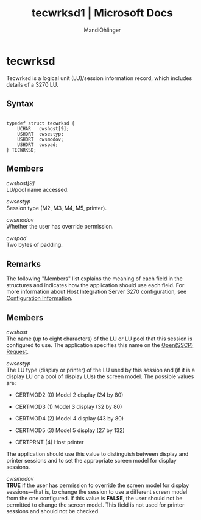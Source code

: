 ﻿---
title: "tecwrksd1 | Microsoft Docs"
ms.custom: ""
ms.date: "11/30/2017"
ms.prod: "host-integration-server"
ms.reviewer: ""
ms.suite: ""
ms.tgt_pltfrm: ""
ms.topic: "article"
ms.assetid: 824bda63-9fe4-40d1-bbcb-0370f4392efb
caps.latest.revision: 4
author: "MandiOhlinger"
ms.author: "mandia"
manager: "anneta"
---
# tecwrksd
Tecwrksd is a logical unit (LU)/session information record, which includes details of a 3270 LU.  
  
## Syntax  
  
```  
  
typedef struct tecwrksd {  
    UCHAR   cwshost[9];  
    USHORT  cwsestyp;  
    USHORT  cwsmodov;   
    USHORT  cwspad;  
} TECWRKSD;  
```  
  
## Members  
 *cwshost[9]*  
 LU/pool name accessed.  
  
 *cwsestyp*  
 Session type (M2, M3, M4, M5, printer).  
  
 *cwsmodov*  
 Whether the user has override permission.  
  
 *cwspad*  
 Two bytes of padding.  
  
## Remarks  
 The following "Members" list explains the meaning of each field in the structures and indicates how the application should use each field. For more information about Host Integration Server 3270 configuration, see [Configuration Information](../core/configuration-information1.md).  
  
## Members  
 *cwshost*  
 The name (up to eight characters) of the LU or LU pool that this session is configured to use. The application specifies this name on the [Open(SSCP) Request](../core/open-sscp-request1.md).  
  
 *cwsestyp*  
 The LU type (display or printer) of the LU used by this session and (if it is a display LU or a pool of display LUs) the screen model. The possible values are:  
  
-   CERTMOD2 (0)        Model 2 display (24 by 80)  
  
-   CERTMOD3 (1)        Model 3 display (32 by 80)  
  
-   CERTMOD4 (2)        Model 4 display (43 by 80)  
  
-   CERTMOD5 (3)        Model 5 display (27 by 132)  
  
-   CERTPRNT (4)         Host printer  
  
 The application should use this value to distinguish between display and printer sessions and to set the appropriate screen model for display sessions.  
  
 *cwsmodov*  
 **TRUE** if the user has permission to override the screen model for display sessions—that is, to change the session to use a different screen model from the one configured. If this value is **FALSE**, the user should not be permitted to change the screen model. This field is not used for printer sessions and should not be checked.